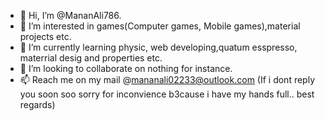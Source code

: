- 👋 Hi, I’m @MananAli786.
- 👀 I’m interested in games(Computer games, Mobile games),material projects etc.
- 🌱 I’m currently learning physic, web developing,quatum esspresso, materrial desig and properties etc.
- 💞️ I’m looking to collaborate on nothing for instance.
- 📫 Reach me on my mail @mananali02233@outlook.com (If i dont reply you soon soo sorry for inconvience b3cause i have my hands full.. best regards) 

<!---
MananAli786/MananAli786 is a ✨ special ✨ repository because its `README.md` (this file) appears on your GitHub profile.
You can click the Preview link to take a look at your changes.
--->
